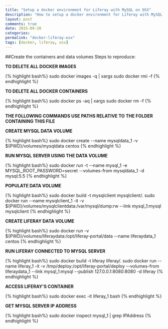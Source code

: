 ```yaml
---
title: "Setup a docker environment for Liferay with MySQL on OSX"
description: "How to setup a docker environment for Liferay with MySQL on OSX"
layout: post
comments: true
date: 2015-09-20
categories:
permalink: "docker-liferay-osx"
tags: [docker, liferay, osx]
---
```

##Create the containers and data volumes
Steps to reproduce: 

**TO DELETE ALL DOCKER IMAGES**

{% highlight bash%}
sudo docker images -q | xargs sudo docker rmi -f
{% endhighlight %}

**TO DELETE ALL DOCKER CONTAINERS**

{% highlight bash%}
sudo docker ps -aq | xargs sudo docker rm -f
{% endhighlight %}

**THE FOLLOWING COMMANDS USE PATHS RELATIVE TO THE FOLDER CONTAINING THIS FILE**

**CREATE MYSQL DATA VOLUME**

{% highlight bash%}
sudo docker create --name mysqldata_1 -v ${PWD}/volumes/mysqldata centos
{% endhighlight %}

**RUN MYSQL SERVER USING THE DATA VOLUME**

{% highlight bash%}
sudo docker run -t --name mysql_1 -e MYSQL_ROOT_PASSWORD=secret --volumes-from mysqldata_1 -d mysql:5.5
{% endhighlight %}

**POPULATE DATA VOLUME**

{% highlight bash%}
sudo docker build -t mysqlclient mysqlclient/.
sudo docker run --name mysqlclient_1 -it -v ${PWD}/volumes/mysqlclientdata:/var/mysql/dump:rw --link mysql_1:mysql mysqlclient
{% endhighlight %}

**CREATE LIFERAY DATA VOLUME**

{% highlight bash%}
sudo docker run -v ${PWD}/volumes/liferaydata:/opt/liferay-portal/data --name liferaydata_1 centos
{% endhighlight %}

**RUN LIFERAY CONNECTED TO MYSQL SERVER**

{% highlight bash%}
sudo docker build -t liferay liferay/.
sudo docker run --name liferay_1 -it -v /tmp/deploy:/opt/liferay-portal/deploy --volumes-from liferaydata_1 --link mysql_1:mysql --publish 127.0.0.1:8080:8080 -d liferay
{% endhighlight %}

**ACCESS LIFERAY'S CONTAINER**

{% highlight bash%}
sudo docker exec -it liferay_1 bash
{% endhighlight %}

**GET MYSQL SERVER IP ADDRESS**

{% highlight bash%}
sudo docker inspect mysql_1 | grep IPAddress
{% endhighlight %}